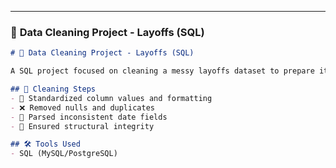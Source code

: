 
---

### 🧹 **Data Cleaning Project - Layoffs (SQL)**

```markdown
# 🧹 Data Cleaning Project - Layoffs (SQL)

A SQL project focused on cleaning a messy layoffs dataset to prepare it for analysis and reporting.

## 🧼 Cleaning Steps
- 🧾 Standardized column values and formatting
- ❌ Removed nulls and duplicates
- 📆 Parsed inconsistent date fields
- 🧱 Ensured structural integrity

## 🛠️ Tools Used
- SQL (MySQL/PostgreSQL)
